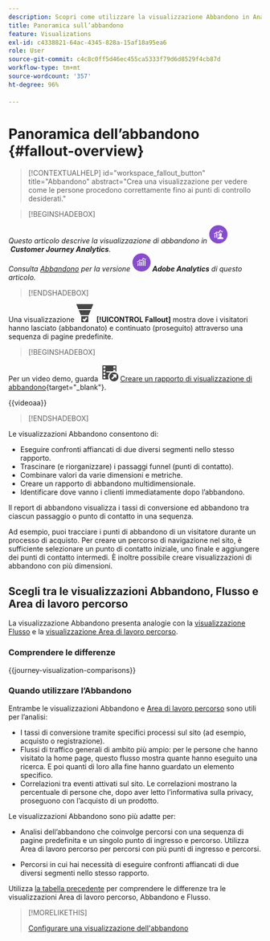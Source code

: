 ```yaml
---
description: Scopri come utilizzare la visualizzazione Abbandono in Analysis Workspace.
title: Panoramica sull’abbandono
feature: Visualizations
exl-id: c4338821-64ac-4345-828a-15af18a95ea6
role: User
source-git-commit: c4c8c0ff5d46ec455ca5333f79d6d8529f4cb87d
workflow-type: tm+mt
source-wordcount: '357'
ht-degree: 96%

---
```


# Panoramica dell’abbandono {#fallout-overview}

<!-- markdownlint-disable MD034 -->

>[!CONTEXTUALHELP]
>id="workspace_fallout_button"
>title="Abbandono"
>abstract="Crea una visualizzazione per vedere come le persone procedono correttamente fino ai punti di controllo desiderati."

<!-- markdownlint-enable MD034 -->


>[!BEGINSHADEBOX]

_Questo articolo descrive la visualizzazione di abbandono in_ ![CustomerJourneyAnalytics](/help/assets/icons/CustomerJourneyAnalytics.svg) _**Customer Journey Analytics**._<br/>_Consulta [Abbandono](https://experienceleague.adobe.com/it/docs/analytics/analyze/analysis-workspace/visualizations/fallout/fallout-flow) per la versione_ ![AdobeAnalytics](/help/assets/icons/AdobeAnalytics.svg) _**Adobe Analytics** di questo articolo._

>[!ENDSHADEBOX]

Una visualizzazione ![ConversionFunnel](/help/assets/icons/ConversionFunnel.svg) **[!UICONTROL Fallout]** mostra dove i visitatori hanno lasciato (abbandonato) e continuato (proseguito) attraverso una sequenza di pagine predefinite.


>[!BEGINSHADEBOX]

Per un video demo, guarda ![VideoCheckedOut](/help/assets/icons/VideoCheckedOut.svg) [Creare un rapporto di visualizzazione di abbandono](https://video.tv.adobe.com/v/345883/?quality=12&learn=on){target="_blank"}.

{{videoaa}}

>[!ENDSHADEBOX]


Le visualizzazioni Abbandono consentono di:

* Eseguire confronti affiancati di due diversi segmenti nello stesso rapporto.
* Trascinare (e riorganizzare) i passaggi funnel (punti di contatto).
* Combinare valori da varie dimensioni e metriche.
* Creare un rapporto di abbandono multidimensionale.
* Identificare dove vanno i clienti immediatamente dopo l’abbandono.

Il report di abbandono visualizza i tassi di conversione ed abbandono tra ciascun passaggio o punto di contatto in una sequenza.

Ad esempio, puoi tracciare i punti di abbandono di un visitatore durante un processo di acquisto. Per creare un percorso di navigazione nel sito, è sufficiente selezionare un punto di contatto iniziale, uno finale e aggiungere dei punti di contatto intermedi. È inoltre possibile creare visualizzazioni di abbandono con più dimensioni.

## Scegli tra le visualizzazioni Abbandono, Flusso e Area di lavoro percorso

La visualizzazione Abbandono presenta analogie con la [visualizzazione Flusso](/help/analysis-workspace/visualizations/c-flow/flow.md) e la [visualizzazione Area di lavoro percorso](/help/analysis-workspace/visualizations/journey-canvas/journey-canvas.md).

### Comprendere le differenze

<!-- Information in this snippet is shared between Journey canvas, Fallout, and Flow visualization docs -->

{{journey-visualization-comparisons}}

### Quando utilizzare l’Abbandono

Entrambe le visualizzazioni Abbandono e [Area di lavoro percorso](/help/analysis-workspace/visualizations/journey-canvas/journey-canvas.md) sono utili per l’analisi:

* I tassi di conversione tramite specifici processi sul sito (ad esempio, acquisto o registrazione).
* Flussi di traffico generali di ambito più ampio: per le persone che hanno visitato la home page, questo flusso mostra quante hanno eseguito una ricerca. E poi quanti di loro alla fine hanno guardato un elemento specifico.
* Correlazioni tra eventi attivati sul sito. Le correlazioni mostrano la percentuale di persone che, dopo aver letto l’informativa sulla privacy, proseguono con l’acquisto di un prodotto.

Le visualizzazioni Abbandono sono più adatte per:

* Analisi dell’abbandono che coinvolge percorsi con una sequenza di pagine predefinita e un singolo punto di ingresso e percorso. Utilizza Area di lavoro percorso per percorsi con più punti di ingresso e percorsi.

* Percorsi in cui hai necessità di eseguire confronti affiancati di due diversi segmenti nello stesso rapporto.

Utilizza [la tabella precedente](#understand-the-differences) per comprendere le differenze tra le visualizzazioni Area di lavoro percorso, Abbandono e Flusso.

>[!MORELIKETHIS]
>
>[Configurare una visualizzazione dell&#39;abbandono](configuring-fallout.md)



